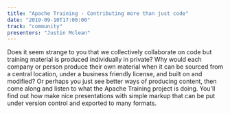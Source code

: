```yaml
---
title: "Apache Training - Contributing more than just code"
date: "2019-09-10T17:00:00"
track: "community"
presenters: "Justin Mclean"
---
```


Does it seem strange to you that we collectively collaborate on code but training material is produced individually in private? Why would each company or person produce their own material when it can be sourced from a central location, under a business friendly license, and built on and modified? Or perhaps you just see better ways of producing content, then come along and listen to what the Apache Training project is doing. You'll find out how make nice presentations with simple markup that can be put under version control and exported to many formats.